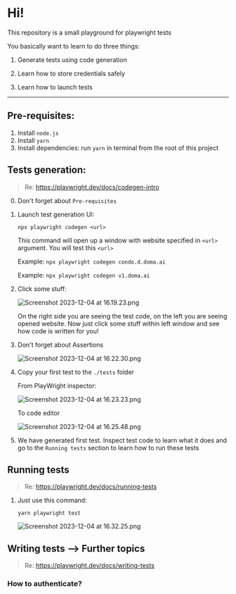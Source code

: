 # Hi! 

This repository is a small playground for playwright tests

You basically want to learn to do three things:

1. Generate tests using code generation

2. Learn how to store credentials safely

3. Learn how to launch tests

----

## Pre-requisites:

1. Install `node.js`
2. Install `yarn`
3. Install dependencies: run `yarn` in terminal from the root of this project

## Tests generation:

> Re: https://playwright.dev/docs/codegen-intro

0. Don't forget about `Pre-requisites`

1. Launch test generation UI:

    `npx playwright codegen <url>`

    This command will open up a window with website specified in `<url>` argument. You will test this `<url>`
    
    Example: `npx playwright codegen condo.d.doma.ai`

    Example: `npx playwright codegen v1.doma.ai`

2.  Click some stuff:

    ![Screenshot 2023-12-04 at 16.19.23.png](..%2F..%2F..%2F..%2F..%2Fvar%2Ffolders%2Fmw%2F4z4klg0n2y1gm_vp_mkpzc2r0000gn%2FT%2FTemporaryItems%2FNSIRD_screencaptureui_Y1nPMi%2FScreenshot%202023-12-04%20at%2016.19.23.png)

    On the right side you are seeing the test code, on the left you are seeing opened website. Now just click some stuff within left window and see how code is written for you!

3.  Don't forget about Assertions

    ![Screenshot 2023-12-04 at 16.22.30.png](..%2F..%2F..%2F..%2F..%2Fvar%2Ffolders%2Fmw%2F4z4klg0n2y1gm_vp_mkpzc2r0000gn%2FT%2FTemporaryItems%2FNSIRD_screencaptureui_R3uTaM%2FScreenshot%202023-12-04%20at%2016.22.30.png)

4.  Copy your first test to the `./tests` folder

    From PlayWright inspector:

    ![Screenshot 2023-12-04 at 16.23.23.png](..%2F..%2F..%2F..%2F..%2Fvar%2Ffolders%2Fmw%2F4z4klg0n2y1gm_vp_mkpzc2r0000gn%2FT%2FTemporaryItems%2FNSIRD_screencaptureui_je63TU%2FScreenshot%202023-12-04%20at%2016.23.23.png)

    To code editor

    ![Screenshot 2023-12-04 at 16.25.48.png](..%2F..%2F..%2F..%2F..%2Fvar%2Ffolders%2Fmw%2F4z4klg0n2y1gm_vp_mkpzc2r0000gn%2FT%2FTemporaryItems%2FNSIRD_screencaptureui_JdHFYt%2FScreenshot%202023-12-04%20at%2016.25.48.png)

5. We have generated first test. Inspect test code to learn what it does and go to the `Running tests` section to learn how to run these tests

## Running tests

> Re: https://playwright.dev/docs/running-tests

1. Just use this command: 

   `yarn playwright test`

   ![Screenshot 2023-12-04 at 16.32.25.png](..%2F..%2F..%2F..%2F..%2Fvar%2Ffolders%2Fmw%2F4z4klg0n2y1gm_vp_mkpzc2r0000gn%2FT%2FTemporaryItems%2FNSIRD_screencaptureui_c4mtnc%2FScreenshot%202023-12-04%20at%2016.32.25.png)

## Writing tests --> Further topics

> Re: https://playwright.dev/docs/writing-tests

### How to authenticate?
